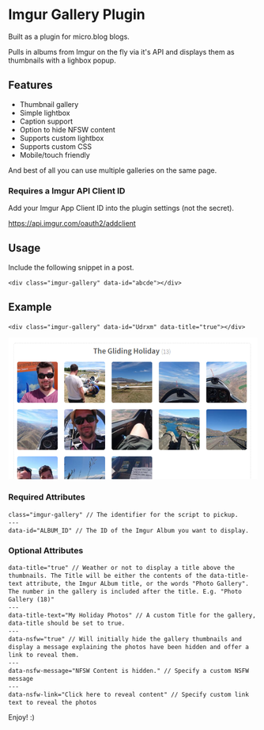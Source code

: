 # Imgur Gallery Plugin

Built as a plugin for micro.blog blogs.

Pulls in albums from Imgur on the fly via it's API and displays them as thumbnails with a lighbox popup.  

## Features

- Thumbnail gallery
- Simple lightbox
- Caption support
- Option to hide NFSW content
- Supports custom lightbox
- Supports custom CSS
- Mobile/touch friendly

And best of all you can use multiple galleries on the same page.

### Requires a Imgur API Client ID
Add your Imgur App Client ID into the plugin settings (not the secret).

https://api.imgur.com/oauth2/addclient

## Usage

Include the following snippet in a post.  
```
<div class="imgur-gallery" data-id="abcde"></div>
```

## Example

`<div class="imgur-gallery" data-id="Udrxm" data-title="true"></div>`  

<img src="./screenshot.png" alt="Screenshot of Gallery" />


### Required Attributes

```
class="imgur-gallery" // The identifier for the script to pickup.
---
data-id="ALBUM_ID" // The ID of the Imgur Album you want to display.
```

### Optional Attributes

```
data-title="true" // Weather or not to display a title above the thumbnails. The Title will be either the contents of the data-title-text attribute, the Imgur ALbum title, or the words "Photo Gallery". The number in the gallery is included after the title. E.g. "Photo Gallery (18)"
---
data-title-text="My Holiday Photos" // A custom Title for the gallery, data-title should be set to true.
---
data-nsfw="true" // Will initially hide the gallery thumbnails and display a message explaining the photos have been hidden and offer a link to reveal them.
---
data-nsfw-message="NFSW Content is hidden." // Specify a custom NSFW message
---
data-nsfw-link="Click here to reveal content" // Specify custom link text to reveal the photos
```

Enjoy! :)